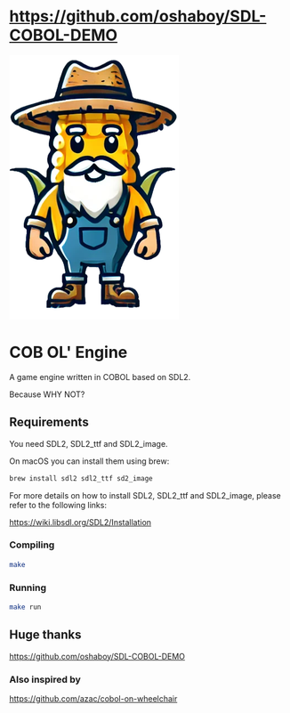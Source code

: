 # https://github.com/oshaboy/SDL-COBOL-DEMO

![COB OL' Engine](./logo.png)

# COB OL' Engine
A game engine written in COBOL based on SDL2.

Because WHY NOT?

## Requirements
You need SDL2, SDL2_ttf and SDL2_image.

On macOS you can install them using brew:
```bash
brew install sdl2 sdl2_ttf sd2_image
```

For more details on how to install SDL2, SDL2_ttf and SDL2_image, please refer to the following links:

https://wiki.libsdl.org/SDL2/Installation

### Compiling
```bash
make
```

### Running
```bash
make run
```

## Huge thanks
https://github.com/oshaboy/SDL-COBOL-DEMO

### Also inspired by
https://github.com/azac/cobol-on-wheelchair
